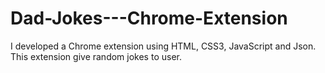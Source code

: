 # Dad-Jokes---Chrome-Extension
I developed a Chrome extension using HTML, CSS3, JavaScript and Json. This extension give random jokes to user.
